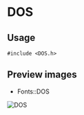 DOS
==========

Usage
------

    #include <DOS.h>

Preview images
--------------
* Fonts::DOS 

![DOS](https://raw.githubusercontent.com/Cariad/DOS/master/Preview/DOS.png)

